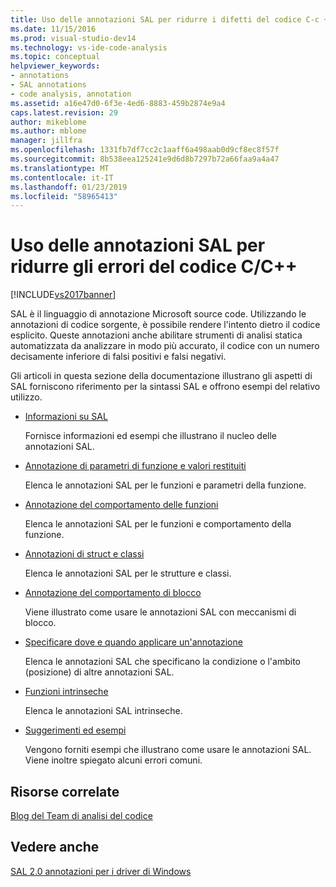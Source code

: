 ```yaml
---
title: Uso delle annotazioni SAL per ridurre i difetti del codice C-c + + | Microsoft Docs
ms.date: 11/15/2016
ms.prod: visual-studio-dev14
ms.technology: vs-ide-code-analysis
ms.topic: conceptual
helpviewer_keywords:
- annotations
- SAL annotations
- code analysis, annotation
ms.assetid: a16e47d0-6f3e-4ed6-8883-459b2874e9a4
caps.latest.revision: 29
author: mikeblome
ms.author: mblome
manager: jillfra
ms.openlocfilehash: 1331fb7df7cc2c1aaff6a498aab0d9cf8ec8f57f
ms.sourcegitcommit: 8b538eea125241e9d6d8b7297b72a66faa9a4a47
ms.translationtype: MT
ms.contentlocale: it-IT
ms.lasthandoff: 01/23/2019
ms.locfileid: "58965413"
---
```

# <a name="using-sal-annotations-to-reduce-cc-code-defects"></a>Uso delle annotazioni SAL per ridurre gli errori del codice C/C++
[!INCLUDE[vs2017banner](../includes/vs2017banner.md)]

SAL è il linguaggio di annotazione Microsoft source code. Utilizzando le annotazioni di codice sorgente, è possibile rendere l'intento dietro il codice esplicito. Queste annotazioni anche abilitare strumenti di analisi statica automatizzata da analizzare in modo più accurato, il codice con un numero decisamente inferiore di falsi positivi e falsi negativi.  
  
 Gli articoli in questa sezione della documentazione illustrano gli aspetti di SAL forniscono riferimento per la sintassi SAL e offrono esempi del relativo utilizzo.  
  
-   [Informazioni su SAL](../code-quality/understanding-sal.md)  
  
     Fornisce informazioni ed esempi che illustrano il nucleo delle annotazioni SAL.  
  
-   [Annotazione di parametri di funzione e valori restituiti](../code-quality/annotating-function-parameters-and-return-values.md)  
  
     Elenca le annotazioni SAL per le funzioni e parametri della funzione.  
  
-   [Annotazione del comportamento delle funzioni](../code-quality/annotating-function-behavior.md)  
  
     Elenca le annotazioni SAL per le funzioni e comportamento della funzione.  
  
-   [Annotazioni di struct e classi](../code-quality/annotating-structs-and-classes.md)  
  
     Elenca le annotazioni SAL per le strutture e classi.  
  
-   [Annotazione del comportamento di blocco](../code-quality/annotating-locking-behavior.md)  
  
     Viene illustrato come usare le annotazioni SAL con meccanismi di blocco.  
  
-   [Specificare dove e quando applicare un'annotazione](../code-quality/specifying-when-and-where-an-annotation-applies.md)  
  
     Elenca le annotazioni SAL che specificano la condizione o l'ambito (posizione) di altre annotazioni SAL.  
  
-   [Funzioni intrinseche](../code-quality/intrinsic-functions.md)  
  
     Elenca le annotazioni SAL intrinseche.  
  
-   [Suggerimenti ed esempi](../code-quality/best-practices-and-examples-sal.md)  
  
     Vengono forniti esempi che illustrano come usare le annotazioni SAL. Viene inoltre spiegato alcuni errori comuni.  
  
## <a name="related-resources"></a>Risorse correlate  
 [Blog del Team di analisi del codice](http://go.microsoft.com/fwlink/?LinkId=251197)  
  
## <a name="see-also"></a>Vedere anche  
 [SAL 2.0 annotazioni per i driver di Windows](http://go.microsoft.com/fwlink/?LinkId=250979)
